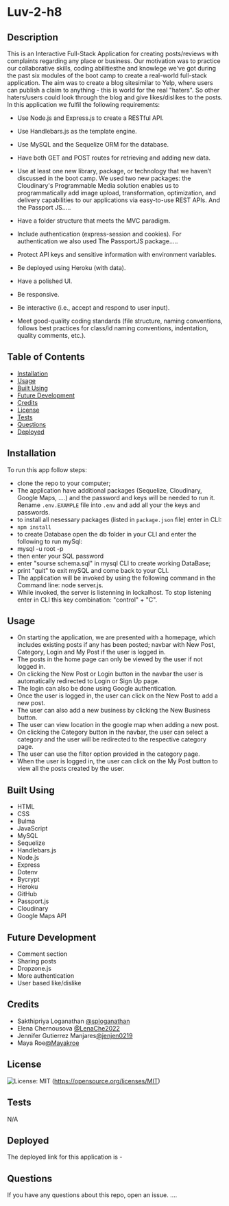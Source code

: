 # Luv-2-h8

## Description

This is an Interactive Full-Stack Application for creating posts/reviews with complaints regarding any place or business.
Our motivation was to practice our collaborative skills, coding abilitiesthe and knowlege we've got during the past six modules of the boot camp to create a real-world full-stack application.
The aim was to create a blog sitesimilar to Yelp, where users can publish a claim to anything - this is world for the real "haters". So other haters/users could look through the blog and give likes/dislikes to the posts.
In this application we fulfil the following requirements:

* Use Node.js and Express.js to create a RESTful API.

* Use Handlebars.js as the template engine.

* Use MySQL and the Sequelize ORM for the database.

* Have both GET and POST routes for retrieving and adding new data.

* Use at least one new library, package, or technology that we haven’t discussed in the boot camp. We used two new packages: the Cloudinary's Programmable Media solution enables us to programmatically add image upload, transformation, optimization, and delivery capabilities to our applications via easy-to-use REST APIs. And the Passport JS.....

* Have a folder structure that meets the MVC paradigm.

* Include authentication (express-session and cookies). For authentication we also used The PassportJS package.....

* Protect API keys and sensitive information with environment variables.

* Be deployed using Heroku (with data).

* Have a polished UI.

* Be responsive.

* Be interactive (i.e., accept and respond to user input).

* Meet good-quality coding standards (file structure, naming conventions, follows best practices for class/id naming conventions, indentation, quality comments, etc.).

## Table of Contents

- [Installation](#installation)
- [Usage](#usage)
- [Built Using](#built-using)
- [Future Development](#future-development)
- [Credits](#credits)
- [License](#license)
- [Tests](#tests)
- [Questions](#questions)
- [Deployed](#deployed)


## Installation

To run this app follow steps:

* clone the repo to your computer;
* The application have additional packages (Sequelize, Cloudinary, Google Maps, ....) and the password and keys will be needed to run it.
Rename `.env.EXAMPLE` file into `.env` and add all your the keys and passwords.
* to install all nesessary packages (listed in `package.json` file) enter in CLI:
* `npm install`
* to create Database open the db folder in your CLI and enter the following to run mySql:
* mysql -u root -p
* then enter your SQL password
* enter "sourse schema.sql" in mysql CLI to create working DataBase;
* print "quit" to exit mySQL and come back to your CLI.
* The application will be invoked by using the following command in the Command line: node server.js.
* While invoked, the server is listenning in lockalhost. To stop listening enter in CLI this key combination: "control" + "C".

## Usage

* On starting the application, we are presented with a homepage, which includes existing posts if any has been posted; navbar with New Post, Category, Login and My Post if the user is logged in.
* The posts in the home page can only be viewed by the user if not logged in.
* On clicking the New Post or Login button in the navbar the user is automatically redirected to Login or Sign Up page.
* The login can also be done using Google authentication.
* Once the user is logged in, the user can click on the New Post to add a new post.
* The user can also add a new business by clicking the New Business button.
* The user can view location in the google map when adding a new post.
* On clicking the Category button in the navbar, the user can select a category and the user will be redirected to the respective category page.
* The user can use the filter option provided in the category page.
* When the user is logged in, the user can click on the My Post button to view all the posts created by the user.

## Built Using

* HTML
* CSS
* Bulma
* JavaScript
* MySQL
* Sequelize
* Handlebars.js
* Node.js
* Express
* Dotenv
* Bycrypt
* Heroku
* GitHub
* Passport.js
* Cloudinary
* Google Maps API

## Future Development

* Comment section
* Sharing posts
* Dropzone.js
* More authentication
* User based like/dislike

## Credits

* Sakthipriya Loganathan [@sploganathan](https://github.com/sploganathan)
* Elena Chernousova [@LenaChe2022](https://github.com/LenaChe2022)
* Jennifer Gutierrez Manjares[@jenjen0219](https://github.com/jenjen0219)
* Maya Roe[@Mayakroe](https://github.com/Mayakroe)

## License
  
  ![License: MIT](https://img.shields.io/badge/License-MIT-yellow.svg)
  (https://opensource.org/licenses/MIT)

## Tests

N/A

## Deployed

The deployed link for this application is - 

## Questions

If you have any questions about this repo, open an issue.
....
